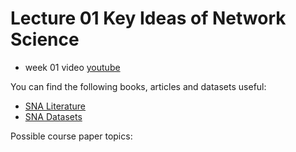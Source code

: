 # Lecture 01 Key Ideas of Network Science
* week 01 video [youtube](https://youtu.be/uOA4t_IdmZM)

You can find the following books, articles and datasets useful:
* [SNA Literature](sna_literature.md)
* [SNA Datasets](sna_datasets.md)

Possible course paper topics: